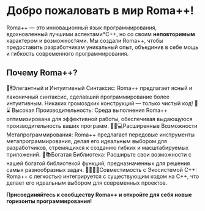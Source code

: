 # Добро пожаловать в мир Roma++!

Roma++ — это инновационный язык программирования, вдохновленный лучшими аспектами*C++, но со своим **неповторимым** характером и возможностями. Мы создали Roma++, чтобы предоставить разработчикам уникальный опыт, объединив в себе мощь и гибкость современного программирования.

## Почему Roma++?
🎩🕴️Элегантный и Интуитивный Синтаксис: Roma++ предлагает ясный и лаконичный синтаксис, сделавший программирование более интуитивным. Никаких громоздких конструкций — только чистый код!
🏃⌛ Высокая Производительность: Среда выполнения Roma++ оптимизирована для эффективной работы, обеспечивая выдающуюся производительность ваших программ.
🧑‍💻💻Расширенные Возможности Метапрограммирования: Roma++ предлагает передовые инструменты метапрограммирования, делая его идеальным выбором для разработчиков, стремящихся к созданию гибких и масштабируемых приложений.
📕📚Богатая Библиотека: Расширьте свои возможности с нашей богатой библиотекой функций, предназначенных для решения самых разнообразных задач.
🙎‍♀️🙎‍♂️Совместимость с Экосистемой C++: Roma++ с легкостью интегрируется с существующим кодом на C++, что делает его идеальным выбором для современных проектов.

**Присоединяйтесь к сообществу Roma++ и откройте для себя новые горизонты программирования!**
